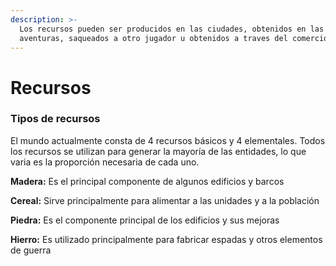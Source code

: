 ```yaml
---
description: >-
  Los recursos pueden ser producidos en las ciudades, obtenidos en las
  aventuras, saqueados a otro jugador u obtenidos a traves del comercio.
---
```


# Recursos

### Tipos de recursos

El mundo actualmente consta de 4 recursos básicos y 4 elementales. Todos los recursos se utilizan para generar la mayoría de las entidades, lo que varia es la proporción necesaria de cada uno.

**Madera:** Es el principal componente de algunos edificios y barcos

**Cereal:** Sirve principalmente para alimentar a las unidades y a la población

**Piedra:** Es el componente principal de los edificios y sus mejoras

**Hierro:** Es utilizado principalmente para fabricar espadas y otros elementos de guerra

